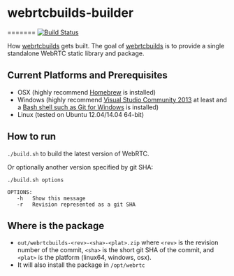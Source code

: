 # webrtcbuilds-builder
=======
[![Build Status](https://travis-ci.org/vsimon/webrtcbuilds-builder.svg?branch=master)](https://travis-ci.org/vsimon/webrtcbuilds-builder)

How [webrtcbuilds](https://github.com/vsimon/webrtcbuilds) gets built. The goal of [webrtcbuilds](https://github.com/vsimon/webrtcbuilds) is to provide a single standalone WebRTC static library and package.

## Current Platforms and Prerequisites
* OSX (highly recommend [Homebrew](http://brew.sh/) is installed)
* Windows (highly recommend [Visual Studio Community 2013](http://www.chromium.org/developers/how-tos/build-instructions-windows) at least and a [Bash shell such as Git for Windows](https://msysgit.github.io) is installed)
* Linux (tested on Ubuntu 12.04/14.04 64-bit)

## How to run
`./build.sh` to build the latest version of WebRTC.

Or optionally another version specified by git SHA:

```
./build.sh options

OPTIONS:
   -h   Show this message
   -r   Revision represented as a git SHA
```

## Where is the package
* `out/webrtcbuilds-<rev>-<sha>-<plat>.zip` where `<rev>` is the revision number of the commit, `<sha>` is the short git SHA of the commit, and `<plat>` is the platform (linux64, windows, osx).
* It will also install the package in `/opt/webrtc`
